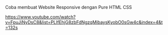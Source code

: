 Coba membuat Website Responsive dengan Pure HTML CSS


https://www.youtube.com/watch?v=FpuJiNyDsC8&list=PLIfEhjG8zbFdNgzqMibaysKyobO0sGw4c&index=4&t=132s

